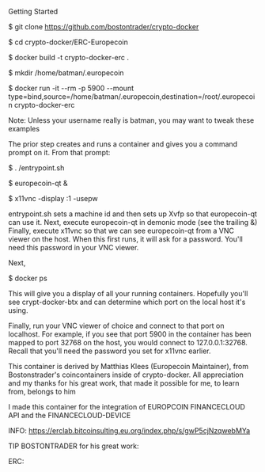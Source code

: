 Getting Started

$ git clone https://github.com/bostontrader/crypto-docker

$ cd crypto-docker/ERC-Europecoin

$ docker build -t crypto-docker-erc . 

$ mkdir /home/batman/.europecoin

$ docker run -it --rm -p 5900 --mount type=bind,source=/home/batman/.europecoin,destination=/root/.europecoin crypto-docker-erc


Note: 
Unless your username really is batman, you may want to tweak these examples

The prior step creates and runs a container and gives you a command prompt on it. From that prompt:

$ . /entrypoint.sh

$ europecoin-qt &

$ x11vnc -display :1 -usepw


entrypoint.sh sets a machine id and then sets up Xvfp so that europecoin-qt can use it. Next, execute europecoin-qt in demonic mode (see the trailing &) Finally, execute x11vnc so that we can see europecoin-qt from a VNC viewer on the host. When this first runs, it will ask for a password. You'll need this password in your VNC viewer.

Next,

$ docker ps

This will give you a display of all your running containers. Hopefully you'll see crypt-docker-btx and can determine which port on the local host it's using.

Finally, run your VNC viewer of choice and connect to that port on localhost. For example, if you see that port 5900 in the container has been mapped to port 32768 on the host, you would connect to 127.0.0.1:32768. Recall that you'll need the password you set for x11vnc earlier.

This container is derived by Matthias Klees (Europecoin Maintainer), from Bostonstrader's coincontainers inside of crypto-docker. All appreciation and my thanks for his great work, that made it possible for me, to learn from, belongs to him 


I made this container for the integration of EUROPCOIN FINANCECLOUD API and the FINANCECLOUD-DEVICE

INFO:
https://erclab.bitcoinsulting.eu.org/index.php/s/gwP5cjNzqwebMYa


TIP BOSTONTRADER 
for his great work:

ERC: 

